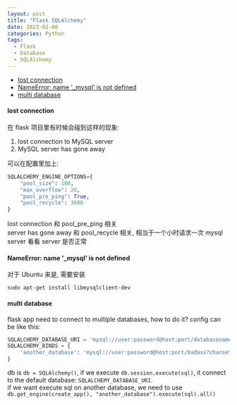 ```yaml
---
layout: post
title: "Flask SQLAlchemy"
date: 2023-02-08
categories: Python
tags:
  - Flask
  - Database
  - SQLAlchemy
---
```


- [lost connection](#lost-connection)
- [NameError: name '\_mysql' is not defined](#nameerror-name-_mysql-is-not-defined)
- [multi database](#multi-database)

#### lost connection

在 flask 项目里有时候会碰到这样的现象:

1. lost connection to MySQL server
2. MySQL server has gone away

可以在配置里加上:

```python
SQLALCHEMY_ENGINE_OPTIONS={
    "pool_size": 100,
    "max_overflow": 20,
    "pool_pre_ping": True,
    "pool_recycle": 3600
}
```

lost connection 和 pool_pre_ping 相关  
server has gone away 和 pool_recycle 相关, 相当于一个小时请求一次 mysql server 看看 server 是否正常

#### NameError: name '\_mysql' is not defined

对于 Ubuntu 来是, 需要安装

```shell
sudo apt-get install libmysqlclient-dev
```

#### multi database

flask app need to connect to multiple databases, how to do it?
config can be like this:

```python
SQLALCHEMY_DATABASE_URI = 'mysql://user:password@host:port/databasename?charset=utf8mb4'
SQLALCHEMY_BINDS = {
    'another_database': 'mysql://user:password@host:port/badass?charset=utf8mb4',
}
```

db is `db = SQLAlchemy()`, if we execute `db.session.execute(sql)`, it connect to the default database: `SQLALCHEMY_DATABASE_URI`.  
if we want execute sql on another database, we need to use ` db.get_engine(create_app(), "another_database").execute(sql).all()`

